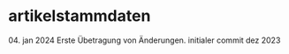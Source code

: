 # artikelstammdaten

<changelog version="0.0.2">
    <changes lang="de">
        04. jan 2024
        Erste Übetragung von Änderungen.
    </changes>
</changelog>
<changelog version="0.0.1">
    <changes lang="de">
        initialer commit dez 2023
    </changes>
</changelog>
